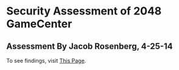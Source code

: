Security Assessment of 2048 GameCenter
======================================

Assessment By Jacob Rosenberg, 4-25-14
--------------------------------------

To see findings, visit [This Page](https://tuftsdev.github.io/comp20-jrosenberg/security/).